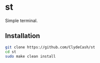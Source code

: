 # st

Simple terminal.

## Installation

````bash
git clone https://github.com/ClydeCash/st
cd st
sudo make clean install
````
